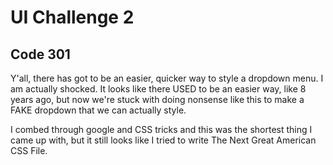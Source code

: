 # UI Challenge 2

## Code 301

Y'all, there has got to be an easier, quicker way to style a dropdown menu. I am actually shocked. It looks like there USED to be an easier way, like 8 years ago, but now we're stuck with doing nonsense like this to make a FAKE dropdown that we can actually style. 

I combed through google and CSS tricks and this was the shortest thing I came up with, but it still looks like I tried to write The Next Great American CSS File.
